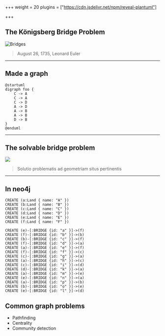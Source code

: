 +++
weight = 20
plugins = ["https://cdn.jsdelivr.net/npm/reveal-plantuml"]

+++

## The Königsberg Bridge Problem

<!-- ![Briges](https://www.maa.org/sites/default/files/images/upload_library/46/1/old_convergence/Paoletti/Figure-2-perchance.png) -->
![Bridges](https://www.maa.org/sites/default/files/images/cms_upload/Konigsberg_colour37936.jpg)

> August 26, 1735, Leonard Euler

---
## Made a graph

```plantuml
@startuml
digraph foo {
    C -> A
    C -> A
    C -> D
    A -> D
    A -> B
    A -> B
    D -> B
}
@enduml
```
---

## The solvable bridge problem

![](https://www.maa.org/sites/default/files/images/upload_library/46/1/old_convergence/Paoletti/Figure-3-perchance.png)

> Solutio problematis ad geometriam situs pertinentis

---

## In neo4j

```
CREATE (a:Land { name: "A" })
CREATE (b:Land { name: "B" })
CREATE (c:Land { name: "C" })
CREATE (d:Land { name: "D" })
CREATE (e:Land { name: "E" })
CREATE (f:Land { name: "F" })

CREATE (e)-[:BRIDGE {id: "a" }]->(f)
CREATE (f)-[:BRIDGE {id: "b" }]->(b)
CREATE (b)-[:BRIDGE {id: "c" }]->(f)
CREATE (f)-[:BRIDGE {id: "d" }]->(a)
CREATE (a)-[:BRIDGE {id: "e" }]->(f)
CREATE (f)-[:BRIDGE {id: "f" }]->(c)
CREATE (c)-[:BRIDGE {id: "g" }]->(a)
CREATE (a)-[:BRIDGE {id: "h" }]->(c)
CREATE (c)-[:BRIDGE {id: "i" }]->(d)
CREATE (d)-[:BRIDGE {id: "k" }]->(a)
CREATE (a)-[:BRIDGE {id: "m" }]->(e)
CREATE (e)-[:BRIDGE {id: "n" }]->(a)
CREATE (a)-[:BRIDGE {id: "p" }]->(b)
CREATE (b)-[:BRIDGE {id: "o" }]->(e)
CREATE (e)-[:BRIDGE {id: "l" }]->(d)

```

## Common graph problems

* Pathfinding
* Centrality
* Community detection
